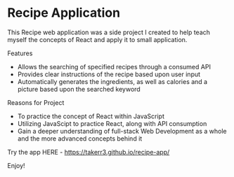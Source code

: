 # Recipe Application

This Recipe web application was a side project I created to help teach myself the concepts of React and apply it to 
small application.

Features

- Allows the searching of specified recipes through a consumed API
- Provides clear instructions of the recipe based upon user input
- Automatically generates the ingredients, as well as calories and a picture based upon the searched keyword

Reasons for Project

- To practice the concept of React within JavaScript
- Utilizing JavaScipt to practice React, along with API consumption
- Gain a deeper understanding of full-stack Web Development as a whole and the more advanced concepts behind it

Try the app HERE -
https://takerr3.github.io/recipe-app/

Enjoy!
